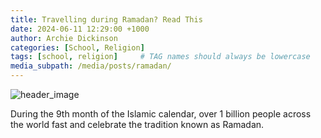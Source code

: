 ```yaml
---
title: Travelling during Ramadan? Read This
date: 2024-06-11 12:29:00 +1000
author: Archie Dickinson
categories: [School, Religion]
tags: [school, religion]     # TAG names should always be lowercase
media_subpath: /media/posts/ramadan/
---
```

![header_image](image_start.jpg)

During the 9th month of the Islamic calendar, over 1 billion people across the world fast and celebrate the tradition known as Ramadan.